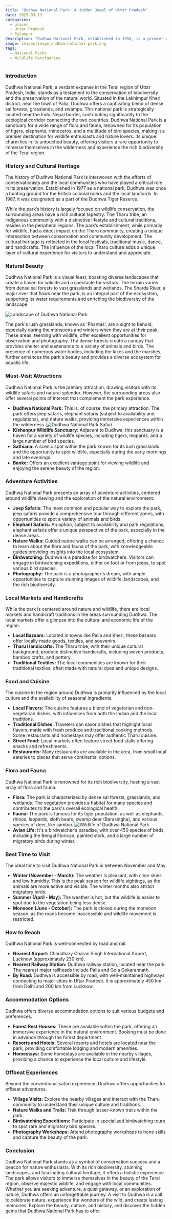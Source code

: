 ```yaml
---
title: "Dudhwa National Park: A Hidden Jewel of Uttar Pradesh"
date: 2025-03-13
categories:
  - places
  - Uttar Pradesh
  - Palampur
description: "Dudhwa National Park, established in 1958, is a premier wildlife sanctuary and part of Project Tiger since 1973. Located near Palampur in Uttar Pradesh, it's renowned for its diverse flora and fauna, including tigers, elephants, and over 300 bird species. The park offers thrilling tiger safaris and birdwatching opportunities amidst lush forests and grasslands."
image: images/image_dudhwa-national-park.png
tags: 
  - National Parks
  - Wildlife Sanctuaries
---
```



### **Introduction**

Dudhwa National Park, a verdant expanse in the Terai region of Uttar Pradesh, India, stands as a testament to the conservation of biodiversity and the preservation of the natural world. Situated in the Lakhimpur Kheri district, near the town of Palia, Dudhwa offers a captivating blend of dense sal forests, grasslands, and swamps. This national park is strategically located near the Indo-Nepal border, contributing significantly to the ecological corridor connecting the two countries. Dudhwa National Park is a sanctuary for a wide range of flora and fauna, renowned for its population of tigers, elephants, rhinoceros, and a multitude of bird species, making it a premier destination for wildlife enthusiasts and nature lovers. Its unique charm lies in its untouched beauty, offering visitors a rare opportunity to immerse themselves in the wilderness and experience the rich biodiversity of the Terai region.

### **History and Cultural Heritage**

The history of Dudhwa National Park is interwoven with the efforts of conservationists and the local communities who have played a critical role in its preservation. Established in 1977 as a national park, Dudhwa was once a hunting ground for the British colonial rulers and the local landlords. In 1987, it was designated as a part of the Dudhwa Tiger Reserve.

While the park’s history is largely focused on wildlife conservation, the surrounding areas have a rich cultural tapestry. The Tharu tribe, an indigenous community with a distinctive lifestyle and cultural traditions, resides in the peripheral regions. The park’s establishment, while primarily for wildlife, had a direct impact on the Tharu community, creating a unique intersection between conservation and community development. The cultural heritage is reflected in the local festivals, traditional music, dance, and handicrafts. The influence of the local Tharu culture adds a unique layer of cultural experience for visitors to understand and appreciate.

### **Natural Beauty**

Dudhwa National Park is a visual feast, boasting diverse landscapes that create a haven for wildlife and a spectacle for visitors. The terrain varies from dense sal forests to vast grasslands and wetlands. The Sharda River, a major river that flows near the park, is an integral part of the ecosystem, supporting its water requirements and enriching the biodiversity of the landscape.

<img src="placeholder_image_for_dudhwa_national_park_landscape.jpg" alt="Landscape of Dudhwa National Park">

The park's lush grasslands, known as 'Phantas', are a sight to behold, especially during the monsoons and winters when they are at their peak. These areas, teeming with wildlife, offer excellent opportunities for observation and photography. The dense forests create a canopy that provides shelter and sustenance to a variety of animals and birds. The presence of numerous water bodies, including the lakes and the marshes, further enhances the park's beauty and provides a diverse ecosystem for aquatic life.

### **Must-Visit Attractions**

Dudhwa National Park is the primary attraction, drawing visitors with its wildlife safaris and natural splendor. However, the surrounding areas also offer several points of interest that complement the park experience.

*   **Dudhwa National Park:** This is, of course, the primary attraction. The park offers jeep safaris, elephant safaris (subject to availability and regulations), and nature walks, providing immersive experiences within the wilderness.
    <img src="placeholder_image_for_dudhwa_national_park_safari.jpg" alt="Dudhwa National Park Safari">
*   **Kishanpur Wildlife Sanctuary:** Adjacent to Dudhwa, this sanctuary is a haven for a variety of wildlife species, including tigers, leopards, and a large number of bird species.
*   **Sathiana:** A scenic spot within the park known for its lush grasslands and the opportunity to spot wildlife, especially during the early mornings and late evenings.
*   **Banke:** Offers an excellent vantage point for viewing wildlife and enjoying the serene beauty of the region.

### **Adventure Activities**

Dudhwa National Park presents an array of adventure activities, centered around wildlife viewing and the exploration of the natural environment.

*   **Jeep Safaris:** The most common and popular way to explore the park, jeep safaris provide a comprehensive tour through different zones, with opportunities to spot a variety of animals and birds.
*   **Elephant Safaris:** An option, subject to availability and park regulations, elephant safaris offer a unique perspective of the park, especially in the dense areas.
*   **Nature Walks:** Guided nature walks can be arranged, offering a chance to learn about the flora and fauna of the park, with knowledgeable guides providing insights into the local ecosystem.
*   **Birdwatching:** Dudhwa is a paradise for birdwatchers. Visitors can engage in birdwatching expeditions, either on foot or from jeeps, to spot various bird species.
*   **Photography:** The park is a photographer's dream, with ample opportunities to capture stunning images of wildlife, landscapes, and the rich biodiversity.

### **Local Markets and Handicrafts**

While the park is centered around nature and wildlife, there are local markets and handicraft traditions in the areas surrounding Dudhwa. The local markets offer a glimpse into the cultural and economic life of the region.

*   **Local Bazaars:** Located in towns like Palia and Kheri, these bazaars offer locally made goods, textiles, and souvenirs.
*   **Tharu Handicrafts:** The Tharu tribe, with their unique cultural background, produce distinctive handicrafts, including woven products, bamboo crafts, and pottery.
*   **Traditional Textiles:** The local communities are known for their traditional textiles, often made with natural dyes and unique designs.

### **Food and Cuisine**

The cuisine in the region around Dudhwa is primarily influenced by the local culture and the availability of seasonal ingredients.

*   **Local Flavors:** The cuisine features a blend of vegetarian and non-vegetarian dishes, with influences from both the Indian and the local traditions.
*   **Traditional Dishes:** Travelers can savor dishes that highlight local flavors, made with fresh produce and traditional cooking methods. Some restaurants and homestays may offer authentic Tharu cuisine.
*   **Street Food:** Local markets often feature street food stalls offering snacks and refreshments.
*   **Restaurants:** Many restaurants are available in the area, from small local eateries to places that serve continental options.

### **Flora and Fauna**

Dudhwa National Park is renowned for its rich biodiversity, hosting a vast array of flora and fauna.

*   **Flora:** The park is characterized by dense sal forests, grasslands, and wetlands. The vegetation provides a habitat for many species and contributes to the park's overall ecological health.
*   **Fauna:** The park is famous for its tiger population, as well as elephants, rhinos, leopards, sloth bears, swamp deer (Barasingha), and various species of deer, like sambar.
    <img src="placeholder_image_for_flora_and_fauna_of_dudhwa.jpg" alt="Wildlife of Dudhwa National Park">
*   **Avian Life:** It's a birdwatcher’s paradise, with over 450 species of birds, including the Bengal Florican, painted stork, and a large number of migratory birds during winter.

### **Best Time to Visit**

The ideal time to visit Dudhwa National Park is between November and May.

*   **Winter (November - March):** The weather is pleasant, with clear skies and low humidity. This is the peak season for wildlife sightings, as the animals are more active and visible. The winter months also attract migratory birds.
*   **Summer (April - May):** The weather is hot, but the wildlife is easier to spot due to the vegetation being less dense.
*   **Monsoon (June - October):** The park is closed during the monsoon season, as the roads become inaccessible and wildlife movement is restricted.

### **How to Reach**

Dudhwa National Park is well-connected by road and rail.

*   **Nearest Airport:** Chaudhary Charan Singh International Airport, Lucknow (approximately 230 km).
*   **Nearest Railway Station:** Dudhwa railway station, located near the park. The nearest major railheads include Palia and Gola Gokarannath.
*   **By Road:** Dudhwa is accessible by road, with well-maintained highways connecting to major cities in Uttar Pradesh. It is approximately 450 km from Delhi and 200 km from Lucknow.

### **Accommodation Options**

Dudhwa offers diverse accommodation options to suit various budgets and preferences.

*   **Forest Rest Houses:** These are available within the park, offering an immersive experience in the natural environment. Booking must be done in advance through the forest department.
*   **Resorts and Hotels:** Several resorts and hotels are located near the park, providing comfortable lodging and modern amenities.
*   **Homestays:** Some homestays are available in the nearby villages, providing a chance to experience the local culture and lifestyle.

### **Offbeat Experiences**

Beyond the conventional safari experience, Dudhwa offers opportunities for offbeat adventures.

*   **Village Visits:** Explore the nearby villages and interact with the Tharu community to understand their unique culture and traditions.
*   **Nature Walks and Trails:** Trek through lesser-known trails within the park.
*   **Birdwatching Expeditions:** Participate in specialized birdwatching tours to spot rare and migratory bird species.
*   **Photography Workshops:** Attend photography workshops to hone skills and capture the beauty of the park.

### **Conclusion**

Dudhwa National Park stands as a symbol of conservation success and a beacon for nature enthusiasts. With its rich biodiversity, stunning landscapes, and fascinating cultural heritage, it offers a holistic experience. The park allows visitors to immerse themselves in the beauty of the Terai region, observe majestic wildlife, and engage with local communities. Whether you are seeking adventure, a quiet getaway, or an exploration of nature, Dudhwa offers an unforgettable journey. A visit to Dudhwa is a call to celebrate nature, experience the wonders of the wild, and create lasting memories. Explore the beauty, culture, and history, and discover the hidden gems that Dudhwa National Park has to offer.


